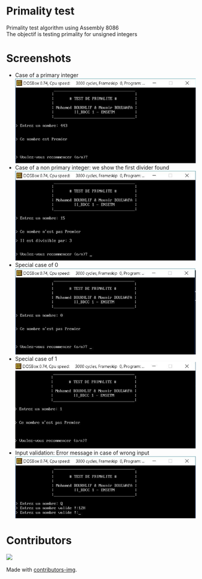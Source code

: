 # Primality test
Primality test algorithm using Assembly 8086   
The objectif is testing primality for unsigned integers

# Screenshots
* Case of a primary integer   
![Case of a primary integer](https://github.com/bondif/primality-test/blob/master/screenshots/primary_case.jpg "Case of a primary integer")
* Case of a non primary integer: we show the first divider found   
![Case of a non primary integer](https://github.com/bondif/primality-test/blob/master/screenshots/non_primary_case.jpg "Case of a non primary integer")    
* Special case of 0   
![Special case of 0](https://github.com/bondif/primality-test/blob/master/screenshots/zero_case.jpg "Special case of 0")    
* Special case of 1   
![Special case of 1](https://github.com/bondif/primality-test/blob/master/screenshots/one_case.jpg "Special case of 1")    
* Input validation: Error message in case of wrong input   
![Input validation](https://github.com/bondif/primality-test/blob/master/screenshots/error_case.jpg "Input validation")    

# Contributors
<a href="https://github.com/bondif/primality-test/graphs/contributors">
  <img src="https://contributors-img.firebaseapp.com/image?repo=bondif/primality-test" />
</a>

Made with [contributors-img](https://contributors-img.firebaseapp.com).
